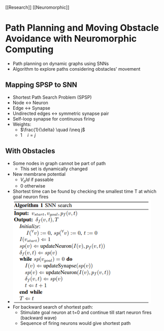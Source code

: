 [[Research]] [[Neuromorphic]]

# Path Planning and Moving Obstacle Avoidance with Neuromorphic Computing

- Path planning on dynamic graphs using SNNs
- Algorithm to explore paths considering obstacles' movement

## Mapping SPSP to SNN
- Shortest Path Search Problem (SPSP)
- Node <-> Neuron
- Edge <-> Synapse
- Undirected edges <-> symmetric synapse pair
- Self-loop synapse for continuous firing
- Weights:
	- $\frac{1}{\delta} \quad i\neq j$
	- $1 \quad i=j$

## With Obstacles
- Some nodes in graph cannot be part of path
	- This set is dynamically changed
- New membrane potential
	- $V_old$ if passable
	- 0 otherwise
- Shortest time can be found by checking the smallest time T at which goal neuron fires
- ![Pasted image 20210521102604.png](Pasted%20image%2020210521102604.png)
- For backward search of shortest path:
	- Stimulate goal neuron at t=0 and continue till start neuron fires (backward wave)
	- Sequence of firing neurons would give shortest path

